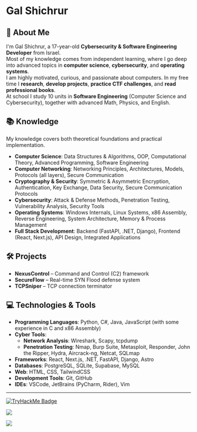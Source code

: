 # Gal Shichrur

## 📌 About Me
I'm Gal Shichrur, a 17-year-old **Cybersecurity & Software Engineering Developer** from Israel.  
Most of my knowledge comes from independent learning, where I go deep into advanced topics in **computer science**, **cybersecurity**, and **operating systems**.  
I am highly motivated, curious, and passionate about computers. In my free time I **research**, **develop projects**, **practice CTF challenges**, and **read professional books**.  
At school I study 10 units in **Software Engineering** (Computer Science and Cybersecurity), together with advanced Math, Physics, and English.

## 📚 Knowledge
My knowledge covers both theoretical foundations and practical implementation.
- **Computer Science**: Data Structures & Algorithms, OOP, Computational Theory, Advanced Programming, Software Engineering  
- **Computer Networking**: Networking Principles, Architectures, Models, Protocols (all layers), Secure Communication  
- **Cryptography & Security**: Symmetric & Asymmetric Encryption, Authentication, Key Exchange, Data Security, Secure Communication Protocols  
- **Cybersecurity**: Attack & Defense Methods, Penetration Testing, Vulnerability Analysis, Security Tools  
- **Operating Systems**: Windows Internals, Linux Systems, x86 Assembly, Reverse Engineering, System Architecture, Memory & Process Management  
- **Full Stack Development**: Backend (FastAPI, .NET, Django), Frontend (React, Next.js), API Design, Integrated Applications

## 🛠️ Projects
- **NexusControl** – Command and Control (C2) framework  
- **SecureFlow** – Real-time SYN Flood defense system  
- **TCPSniper** – TCP connection terminator 

## 💻 Technologies & Tools
- **Programming Languages**: Python, C#, Java, JavaScript (with some experience in C and x86 Assembly)
- **Cyber Tools**:  
  - **Network Analysis**: Wireshark, Scapy, tcpdump  
  - **Penetration Testing**: Nmap, Burp Suite, Metasploit, Responder, John the Ripper, Hydra, Aircrack-ng, Netcat, SQLmap
- **Frameworks**: React, Next.js, .NET, FastAPI, Django, Astro  
- **Databases**: PostgreSQL, SQLite, Supabase, MySQL
- **Web**: HTML, CSS, TailwindCSS
- **Development Tools**: Git, GitHub
- **IDEs**: VSCode, JetBrains (PyCharm, Rider), Vim

---

[![TryHackMe Badge](https://tryhackme-badges.s3.amazonaws.com/maybegal.png)](https://tryhackme.com/p/maybegal)

![](https://github-readme-stats.vercel.app/api/top-langs/?username=galshichrur&theme=react&hide_border=false&include_all_commits=true&count_private=false&layout=compact)

![](https://komarev.com/ghpvc/?username=galshichrur)
